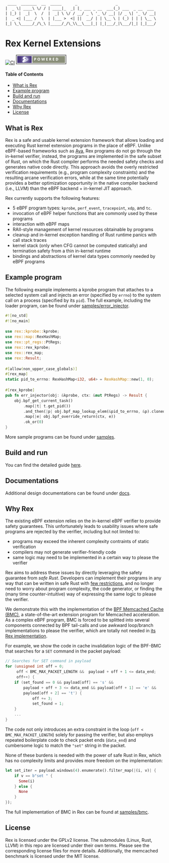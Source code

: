 ```
 ____  _______  __  _____      _                 _
|  _ \| ____\ \/ / | ____|_  _| |_ ___ _ __  ___(_) ___  _ __  ___
| |_) |  _|  \  /  |  _| \ \/ / __/ _ \ '_ \/ __| |/ _ \| '_ \/ __|
|  _ <| |___ /  \  | |___ >  <| ||  __/ | | \__ \ | (_) | | | \__ \
|_| \_\_____/_/\_\ |_____/_/\_\\__\___|_| |_|___/_|\___/|_| |_|___/

```

# Rex Kernel Extensions

[![CI](https://img.shields.io/github/actions/workflow/status/rex-rs/rex/.github%2Fworkflows%2Fmeson.yml?label=ci)](https://github.com/rex-rs/rex/actions)
[![Gentoo](./docs/image/gentoo-badge3.svg)](https://www.gentoo.org)

#### Table of Contents

- [What is Rex](#what-is-rex)
- [Example program](#example-program)
- [Build and run](#build-and-run)
- [Documentations](#documentations)
- [Why Rex](#why-rex)
- [License](#license)

## What is Rex

Rex is a safe and usable kernel extension framework that allows loading and
executing Rust kernel extension programs in the place of eBPF. Unlike
eBPF-based frameworks such as [Aya](https://aya-rs.dev), Rex programs do
not go through the in-kernel verifier, instead, the programs are
implemented in the safe subset of Rust, on which the Rust compiler performs
the needed safety checks and generates native code directly. This approach
avoids the overly restricted verification requirements (e.g., program
complexity constraints) and the resulting arcane verification errors, while
at the same time potentially provides a better optimization opportunity in
the native compiler backend (i.e., LLVM) than the eBPF backend + in-kernel
JIT approach.

Rex currently supports the following features:

- 5 eBPF program types: `kprobe`, `perf_event`, `tracepoint`, `xdp`, and
  `tc`.
- invocation of eBPF helper functions that are commonly used by these
  programs
- interaction with eBPF maps
- RAII-style management of kernel resources obtainable by programs
- cleanup and in-kernel exception handling of Rust runtime panics with call
  stack traces
- kernel stack (only when CFG cannot be computed statically) and
  termination safety from a thin in-kernel runtime
- bindings and abstractions of kernel data types commonly needed by eBPF
  programs

## Example program

The following example implements a kprobe program that attaches to a
selected system call and injects an error (specified by `errno`) to the
system call on a process (specified by its `pid`). The full example,
including the loader program, can be found under
[samples/error_injector](samples/error_injector).

```Rust
#![no_std]
#![no_main]

use rex::kprobe::kprobe;
use rex::map::RexHashMap;
use rex::pt_regs::PtRegs;
use rex::rex_kprobe;
use rex::rex_map;
use rex::Result;

#[allow(non_upper_case_globals)]
#[rex_map]
static pid_to_errno: RexHashMap<i32, u64> = RexHashMap::new(1, 0);

#[rex_kprobe]
pub fn err_injector(obj: &kprobe, ctx: &mut PtRegs) -> Result {
    obj.bpf_get_current_task()
        .map(|t| t.get_pid())
        .and_then(|p| obj.bpf_map_lookup_elem(&pid_to_errno, &p).cloned())
        .map(|e| obj.bpf_override_return(ctx, e))
        .ok_or(0)
}
```

More sample programs can be found under [samples](samples).

## Build and run

You can find the detailed guide [here](docs/getting-started.md).

## Documentations

Additional design documentations can be found under [docs](docs).

## Why Rex

The existing eBPF extension relies on the in-kernel eBPF verifier to
provide safety guarantees. This unfortunately leads to usability issues
where safe programs are rejected by the verifier, including but not limited
to:

- programs may exceed the inherent complexity contraints of static
  verification
- compilers may not generate verifier-friendly code
- same logic may need to be implemented in a certain way to please the
  verifier

Rex aims to address these issues by directly leveraging the safety
guarantee from _safe Rust_. Developers can implement their programs in any
way that can be written in safe Rust with [few
restrictions](docs/rust_rex_subset.md), and no longer need to worry about
program complexity, the code generator, or finding the (many time
counter-intuitive) way of expressing the same logic to please the verifier.

We demonstrate this with the implementation of the [BPF Memcached Cache
(BMC)](https://github.com/Orange-OpenSource/bmc-cache), a state-of-the-art
extension program for Memcached acceleration. As a complex eBPF program,
BMC is forced to be splitted into several components connected by BPF
tail-calls and use awkward loop/branch implementations to please the
verifier, which are totally not needed in [its Rex
implementation](samples/bmc).

For example, we show the code in cache invalidation logic of the BPF-BMC
that searches for a `SET` command in the packet payload:

```C
// Searches for SET command in payload
for (unsigned int off = 0;
     off < BMC_MAX_PACKET_LENGTH &&  payload + off + 1 <= data_end;
     off++) {
    if (set_found == 0 && payload[off] == 's' &&
        payload + off + 3 <= data_end && payload[off + 1] == 'e' &&
        payload[off + 2] == 't') {
            off += 3;
            set_found = 1;
    }
    ...
}
```

The code not only introduces an extra constraint in the loop (`off <
BMC_MAX_PACKET_LENGTH`) solely for passing the verifier, but also employs
repeated boilerplate code to check packet ends (`data_end`) and cumbersome
logic to match the `"set"` string in the packet.

None of these burdens is needed with the power of safe Rust in Rex, which
has no complexity limits and provides more freedom on the implementation:

```rust
let set_iter = payload.windows(4).enumerate().filter_map(|(i, v)| {
    if v == b"set " {
      Some(i)
    } else {
      None
    }
});

```

The full implementation of BMC in Rex can be found at
[samples/bmc](samples/bmc).

## License

Rex is licensed under the GPLv2 license. The submodules (Linux, Rust, LLVM)
in this repo are licensed under their own terms. Please see the
corresponding license files for more details. Additionally, the memcached
benchmark is licensed under the MIT license.
